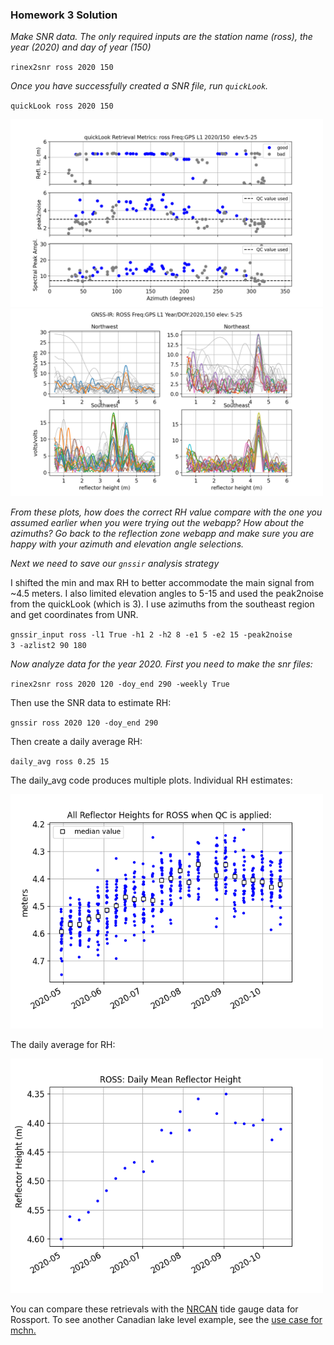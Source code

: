### Homework 3 Solution


*Make SNR data. The only required inputs are the 
station name (ross), the year (2020) and day of year (150)*


<code>rinex2snr ross 2020 150</code> 


*Once you have successfully created a SNR file, run <code>quickLook</code>.*


<code>quickLook ross 2020 150</code> 

<img src="../_static/ross_1.png" width="500">

<img src="../_static/ross_2.png" width="500">

*From these plots, how does the correct *RH* value compare with the one you assumed earlier when you 
were trying out the webapp?  How about the azimuths?  Go back to the reflection zone webapp and 
make sure you are happy with your azimuth and elevation angle selections.*

*Next we need to save our <code>gnssir</code> analysis strategy*

I shifted the min and max RH to better accommodate the main signal from ~4.5 meters. I also limited 
elevation angles to 5-15 and used the peak2noise from the quickLook (which is 3).  I use azimuths 
from the southeast region and get coordinates from UNR.

<code>gnssir_input ross -l1 True -h1 2 -h2 8 -e1 5 -e2 15 -peak2noise 3 -azlist2 90 180</code>

*Now analyze data for the year 2020. First you need to make the snr files:*

<code>rinex2snr ross 2020 120 -doy_end 290 -weekly True</code> 

Then use the SNR data to estimate RH:

<code>gnssir ross 2020 120 -doy_end 290 </code> 

Then create a daily average RH:

<code>daily_avg ross 0.25 15</code>

The daily_avg code produces multiple plots. Individual RH estimates:

<img src="../_static/ross_all.png" width="500">

The daily average for RH:

<img src="../_static/ross-dailyavg.png" width="500">

You can compare these retrievals with the [NRCAN](https://www.nrcan.gc.ca/home) 
tide gauge data for Rossport.
To see another Canadian lake level example, see the [use case for mchn.](https://gnssrefl.readthedocs.io/en/latest/use_cases/use_mchn.html)

